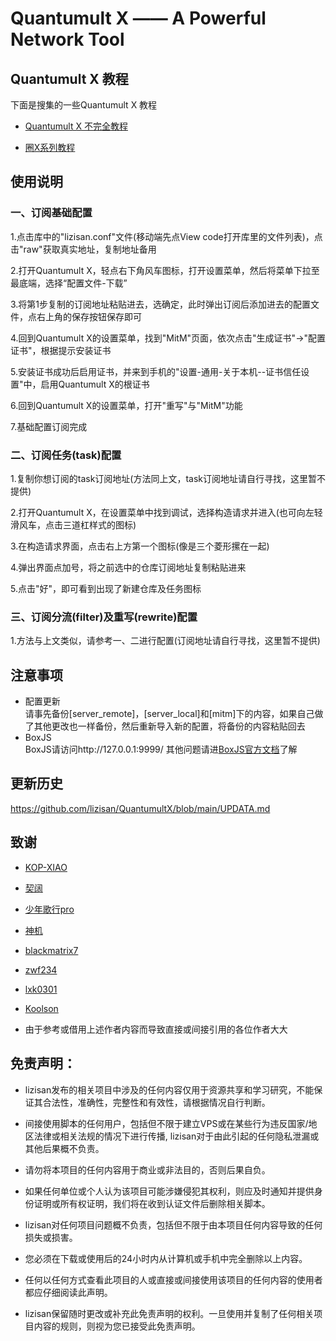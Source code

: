 # Quantumult X  —— A Powerful Network Tool

## Quantumult X 教程

下面是搜集的一些Quantumult X 教程

* [Quantumult X 不完全教程](https://www.notion.so/Quantumult-X-1d32ddc6e61c4892ad2ec5ea47f00917#4cd9bf57eb914320baa0956ee7f50fc0https://www.notion.so/Quantumult-X-1d32ddc6e61c4892ad2ec5ea47f00917#4cd9bf57eb914320baa0956ee7f50fc0)

* [圈X系列教程](https://youtube.com/playlist?list=PLjqZWxLDYP3t12BpTjBvrDCbyJkYNxzwE)

## 使用说明

### 一、订阅基础配置

1.点击库中的"lizisan.conf"文件(移动端先点View code打开库里的文件列表)，点击"raw"获取真实地址，复制地址备用

2.打开Quantumult X，轻点右下角风车图标，打开设置菜单，然后将菜单下拉至最底端，选择“配置文件-下载”
 
3.将第1步复制的订阅地址粘贴进去，选确定，此时弹出订阅后添加进去的配置文件，点右上角的保存按钮保存即可

4.回到Quantumult X的设置菜单，找到"MitM"页面，依次点击"生成证书"→"配置证书"，根据提示安装证书

5.安装证书成功后启用证书，并来到手机的"设置-通用-关于本机--证书信任设置"中，启用Quantumult X的根证书

6.回到Quantumult X的设置菜单，打开"重写"与"MitM"功能

7.基础配置订阅完成

### 二、订阅任务(task)配置

1.复制你想订阅的task订阅地址(方法同上文，task订阅地址请自行寻找，这里暂不提供)

2.打开Quantumult X，在设置菜单中找到调试，选择构造请求并进入(也可向左轻滑风车，点击三道杠样式的图标)

3.在构造请求界面，点击右上方第一个图标(像是三个菱形摞在一起)

4.弹出界面点加号，将之前选中的仓库订阅地址复制粘贴进来

5.点击"好"，即可看到出现了新建仓库及任务图标

### 三、订阅分流(filter)及重写(rewrite)配置

1.方法与上文类似，请参考一、二进行配置(订阅地址请自行寻找，这里暂不提供)

## 注意事项

* 配置更新<br>
  请事先备份[server_remote]，[server_local]和[mitm]下的内容，如果自己做了其他更改也一样备份，然后重新导入新的配置，将备份的内容粘贴回去
* BoxJS<br>
  BoxJS请访问http://127.0.0.1:9999/  其他问题请进[BoxJS官方文档](https://chavyleung.gitbook.io/boxjs/)了解

## 更新历史

https://github.com/lizisan/QuantumultX/blob/main/UPDATA.md

## 致谢

  * [KOP-XIAO](https://github.com/KOP-XIAO)

  * [契阔](https://github.com/Orz-3)

  * [少年歌行pro](https://github.com)

  * [神机](https://github.com/DivineEngine)
  
  * [blackmatrix7](https://github.com/blackmatrix7)
  
  * [zwf234](https://github.com/zwf234)
  
  * [lxk0301](https://gitee.com/lxk0301)

  * [Koolson](https://github.com/Koolson)
  
  * 由于参考或借用上述作者内容而导致直接或间接引用的各位作者大大


## 免责声明：

* lizisan发布的相关项目中涉及的任何内容仅用于资源共享和学习研究，不能保证其合法性，准确性，完整性和有效性，请根据情况自行判断。

* 间接使用脚本的任何用户，包括但不限于建立VPS或在某些行为违反国家/地区法律或相关法规的情况下进行传播, lizisan对于由此引起的任何隐私泄漏或其他后果概不负责。

* 请勿将本项目的任何内容用于商业或非法目的，否则后果自负。

* 如果任何单位或个人认为该项目可能涉嫌侵犯其权利，则应及时通知并提供身份证明或所有权证明，我们将在收到认证文件后删除相关脚本。

* lizisan对任何项目问题概不负责，包括但不限于由本项目任何内容导致的任何损失或损害。

* 您必须在下载或使用后的24小时内从计算机或手机中完全删除以上内容。

* 任何以任何方式查看此项目的人或直接或间接使用该项目的任何内容的使用者都应仔细阅读此声明。

* lizisan保留随时更改或补充此免责声明的权利。一旦使用并复制了任何相关项目内容的规则，则视为您已接受此免责声明。
